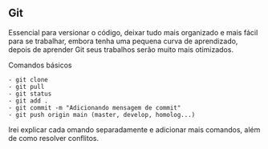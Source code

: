 ## Git 

Essencial para versionar o código, deixar tudo mais organizado e mais fácil para se trabalhar, embora tenha uma pequena curva de aprendizado, depois de aprender Git seus trabalhos serão muito mais otimizados.

Comandos básicos

```
- git clone
- git pull
- git status
- git add .
- git commit -m "Adicionando mensagem de commit"
- git push origin main (master, develop, homolog...)

```
Irei explicar cada omando separadamente e adicionar mais comandos, além de como resolver conflitos.
